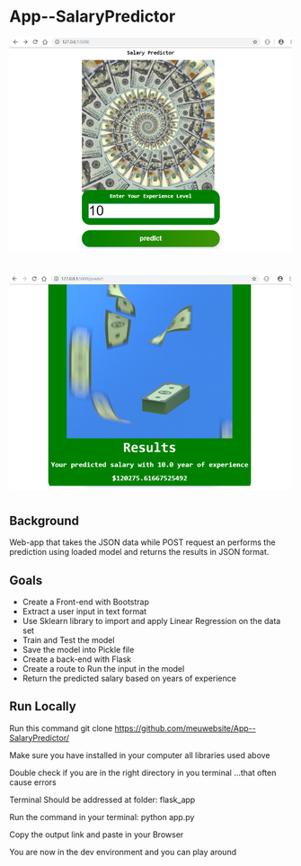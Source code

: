 # App--SalaryPredictor

![a](static/css/salarypredictor1.png)

#


![a](static/css/salarypredictor2.png)

#

## Background
Web-app that takes the JSON data while POST request an performs the prediction using loaded model and returns
the results in JSON format.


## Goals


* Create a Front-end with Bootstrap
* Extract a user input in text format
* Use Sklearn library to import and apply Linear Regression on the data set
* Train and Test the model
* Save the model into Pickle file
* Create a back-end with Flask
* Create a route to Run the input in the model
* Return the predicted salary based on years of experience


## Run Locally
Run this command git clone https://github.com/meuwebsite/App--SalaryPredictor/

Make sure you have installed in your computer all libraries used above

Double check if you are in the right directory in you terminal ...that often cause errors

Terminal Should be addressed at folder: flask_app

Run the command in your terminal: python app.py

Copy the output link and paste in your Browser

You are now in the dev environment and you can play around

